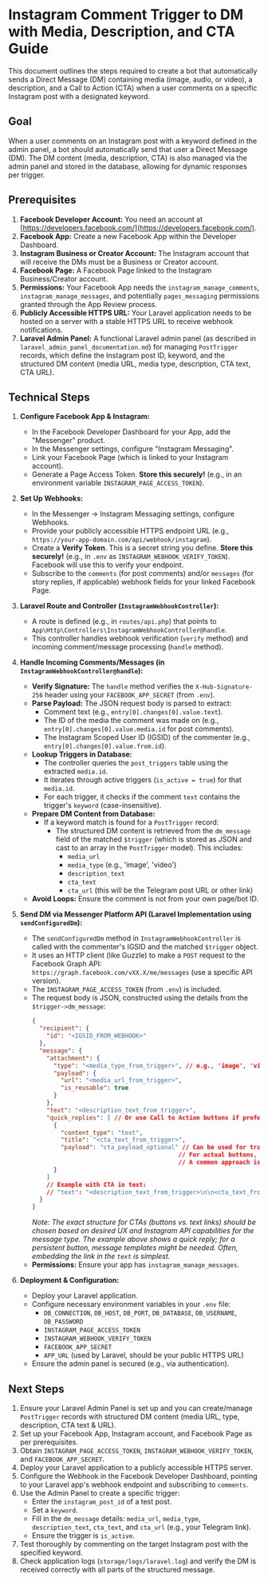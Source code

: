# Instagram Comment Trigger to DM with Media, Description, and CTA Guide

This document outlines the steps required to create a bot that automatically sends a Direct Message (DM) containing media (image, audio, or video), a description, and a Call to Action (CTA) when a user comments on a specific Instagram post with a designated keyword.

## Goal

When a user comments on an Instagram post with a keyword defined in the admin panel, a bot should automatically send that user a Direct Message (DM). The DM content (media, description, CTA) is also managed via the admin panel and stored in the database, allowing for dynamic responses per trigger.

## Prerequisites

1.  **Facebook Developer Account:** You need an account at [https://developers.facebook.com/](https://developers.facebook.com/).
2.  **Facebook App:** Create a new Facebook App within the Developer Dashboard.
3.  **Instagram Business or Creator Account:** The Instagram account that will receive the DMs must be a Business or Creator account.
4.  **Facebook Page:** A Facebook Page linked to the Instagram Business/Creator account.
5.  **Permissions:** Your Facebook App needs the `instagram_manage_comments`, `instagram_manage_messages`, and potentially `pages_messaging` permissions granted through the App Review process.
6.  **Publicly Accessible HTTPS URL:** Your Laravel application needs to be hosted on a server with a stable HTTPS URL to receive webhook notifications.
7.  **Laravel Admin Panel:** A functional Laravel admin panel (as described in `laravel_admin_panel_documentation.md`) for managing `PostTrigger` records, which define the Instagram post ID, keyword, and the structured DM content (media URL, media type, description, CTA text, CTA URL).

## Technical Steps

1.  **Configure Facebook App & Instagram:**
    *   In the Facebook Developer Dashboard for your App, add the "Messenger" product.
    *   In the Messenger settings, configure "Instagram Messaging".
    *   Link your Facebook Page (which is linked to your Instagram account).
    *   Generate a Page Access Token. **Store this securely!** (e.g., in an environment variable `INSTAGRAM_PAGE_ACCESS_TOKEN`).

2.  **Set Up Webhooks:**
    *   In the Messenger -> Instagram Messaging settings, configure Webhooks.
    *   Provide your publicly accessible HTTPS endpoint URL (e.g., `https://your-app-domain.com/api/webhook/instagram`).
    *   Create a **Verify Token**. This is a secret string you define. **Store this securely!** (e.g., in `.env` as `INSTAGRAM_WEBHOOK_VERIFY_TOKEN`). Facebook will use this to verify your endpoint.
    *   Subscribe to the `comments` (for post comments) and/or `messages` (for story replies, if applicable) webhook fields for your linked Facebook Page.

3.  **Laravel Route and Controller (`InstagramWebhookController`):**
    *   A route is defined (e.g., in `routes/api.php`) that points to `App\Http\Controllers\InstagramWebhookController@handle`.
    *   This controller handles webhook verification (`verify` method) and incoming comment/message processing (`handle` method).

4.  **Handle Incoming Comments/Messages (in `InstagramWebhookController@handle`):**
    *   **Verify Signature:** The `handle` method verifies the `X-Hub-Signature-256` header using your `FACEBOOK_APP_SECRET` (from `.env`).
    *   **Parse Payload:** The JSON request body is parsed to extract:
        *   Comment text (e.g., `entry[0].changes[0].value.text`).
        *   The ID of the media the comment was made on (e.g., `entry[0].changes[0].value.media.id` for post comments).
        *   The Instagram Scoped User ID (IGSID) of the commenter (e.g., `entry[0].changes[0].value.from.id`).
    *   **Lookup Triggers in Database:**
        *   The controller queries the `post_triggers` table using the extracted `media.id`.
        *   It iterates through active triggers (`is_active = true`) for that `media.id`.
        *   For each trigger, it checks if the comment `text` contains the trigger's `keyword` (case-insensitive).
    *   **Prepare DM Content from Database:**
        *   If a keyword match is found for a `PostTrigger` record:
            *   The structured DM content is retrieved from the `dm_message` field of the matched `$trigger` (which is stored as JSON and cast to an array in the `PostTrigger` model). This includes:
                *   `media_url`
                *   `media_type` (e.g., 'image', 'video')
                *   `description_text`
                *   `cta_text`
                *   `cta_url` (this will be the Telegram post URL or other link)
    *   **Avoid Loops:** Ensure the comment is not from your own page/bot ID.

5.  **Send DM via Messenger Platform API (Laravel Implementation using `sendConfiguredDm`):**
    *   The `sendConfiguredDm` method in `InstagramWebhookController` is called with the commenter's IGSID and the matched `$trigger` object.
    *   It uses an HTTP client (like Guzzle) to make a `POST` request to the Facebook Graph API: `https://graph.facebook.com/vXX.X/me/messages` (use a specific API version).
    *   The `INSTAGRAM_PAGE_ACCESS_TOKEN` (from `.env`) is included.
    *   The request body is JSON, constructed using the details from the `$trigger->dm_message`:
        ```json
        {
          "recipient": {
            "id": "<IGSID_FROM_WEBHOOK>"
          },
          "message": {
            "attachment": {
              "type": "<media_type_from_trigger>", // e.g., 'image', 'video'
              "payload": {
                "url": "<media_url_from_trigger>",
                "is_reusable": true
              }
            },
            "text": "<description_text_from_trigger>",
            "quick_replies": [ // Or use Call to Action buttons if preferred and supported for the context
              {
                "content_type": "text",
                "title": "<cta_text_from_trigger>",
                "payload": "cta_payload_optional" // Can be used for tracking, or simply make the CTA text itself the link if using in text.
                                                 // For actual buttons, refer to Instagram Graph API docs for message templates.
                                                 // A common approach is to include the CTA URL directly in the text.
              }
            ]
            // Example with CTA in text:
            // "text": "<description_text_from_trigger>\n\n<cta_text_from_trigger>: <cta_url_from_trigger>"
          }
        }
        ```
        *Note: The exact structure for CTAs (buttons vs. text links) should be chosen based on desired UX and Instagram API capabilities for the message type. The example above shows a quick reply; for a persistent button, message templates might be needed. Often, embedding the link in the `text` is simplest.*
    *   **Permissions:** Ensure your app has `instagram_manage_messages`.

6.  **Deployment & Configuration:**
    *   Deploy your Laravel application.
    *   Configure necessary environment variables in your `.env` file:
        *   `DB_CONNECTION`, `DB_HOST`, `DB_PORT`, `DB_DATABASE`, `DB_USERNAME`, `DB_PASSWORD`
        *   `INSTAGRAM_PAGE_ACCESS_TOKEN`
        *   `INSTAGRAM_WEBHOOK_VERIFY_TOKEN`
        *   `FACEBOOK_APP_SECRET`
        *   `APP_URL` (used by Laravel, should be your public HTTPS URL)
    *   Ensure the admin panel is secured (e.g., via authentication).

## Next Steps

1.  Ensure your Laravel Admin Panel is set up and you can create/manage `PostTrigger` records with structured DM content (media URL, type, description, CTA text & URL).
2.  Set up your Facebook App, Instagram account, and Facebook Page as per prerequisites.
3.  Obtain `INSTAGRAM_PAGE_ACCESS_TOKEN`, `INSTAGRAM_WEBHOOK_VERIFY_TOKEN`, and `FACEBOOK_APP_SECRET`.
4.  Deploy your Laravel application to a publicly accessible HTTPS server.
5.  Configure the Webhook in the Facebook Developer Dashboard, pointing to your Laravel app's webhook endpoint and subscribing to `comments`.
6.  Use the Admin Panel to create a specific trigger:
    *   Enter the `instagram_post_id` of a test post.
    *   Set a `keyword`.
    *   Fill in the `dm_message` details: `media_url`, `media_type`, `description_text`, `cta_text`, and `cta_url` (e.g., your Telegram link).
    *   Ensure the trigger is `is_active`.
7.  Test thoroughly by commenting on the target Instagram post with the specified keyword.
8.  Check application logs (`storage/logs/laravel.log`) and verify the DM is received correctly with all parts of the structured message.
